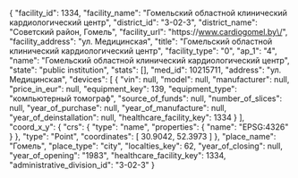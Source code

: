 {
    "facility_id": 1334,
    "facility_name": "Гомельский областной клинический кардиологический центр",
    "district_id": "3-02-3",
    "district_name": "Советский район, Гомель",
    "facility_url": "https:\/\/www.cardiogomel.by\/",
    "facility_address": "ул. Медицинская",
    "title": "Гомельский областной клинический кардиологический центр",
    "facility_type": "0",
    "ap_1": "4",
    "name": "Гомельский областной клинический кардиологический центр",
    "state": "public institution",
    "stats": [],
    "med_id": 10215711,
    "address": "ул. Медицинская",
    "devices": [
        {
            "vin": null,
            "model": null,
            "manufacturer": null,
            "price_in_eur": null,
            "equipment_key": 139,
            "equipment_type": "компьютерный томограф",
            "source_of_funds": null,
            "number_of_slices": null,
            "year_of_purchase": null,
            "year_of_manufacture": null,
            "year_of_deinstallation": null,
            "healthcare_facility_key": 1334
        }
    ],
    "coord_x_y": {
        "crs": {
            "type": "name",
            "properties": {
                "name": "EPSG:4326"
            }
        },
        "type": "Point",
        "coordinates": [
            30.9042,
            52.3973
        ]
    },
    "place_name": "Гомель",
    "place_type": "city",
    "localties_key": 62,
    "year_of_closing": null,
    "year_of_opening": "1983",
    "healthcare_facility_key": 1334,
    "administrative_division_id": "3-02-3"
}